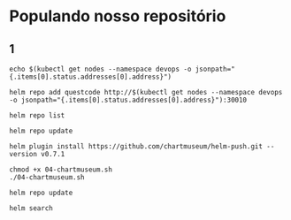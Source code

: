 # Populando nosso repositório

## 1

```shell
echo $(kubectl get nodes --namespace devops -o jsonpath="{.items[0].status.addresses[0].address}")
```

```shell
helm repo add questcode http://$(kubectl get nodes --namespace devops -o jsonpath="{.items[0].status.addresses[0].address}"):30010
```

```shell
helm repo list
```

```shell
helm repo update
```

```shell
helm plugin install https://github.com/chartmuseum/helm-push.git --version v0.7.1
```

```shell
chmod +x 04-chartmuseum.sh
./04-chartmuseum.sh
```

```shell
helm repo update
```

```shell
helm search
```
